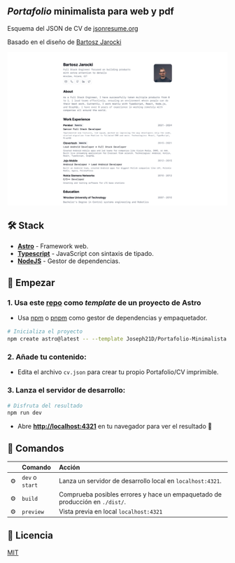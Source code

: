 <h2>
    <em>Portafolio</em> minimalista para web y pdf
</h2>
<p>
Esquema del JSON de CV de <a href="https://jsonresume.org/schema/">jsonresume.org</a>
</p>


<p>
Basado en el diseño de <a href="https://github.com/BartoszJarocki/cv">Bartosz Jarocki</a>

</p>

</div>

<img src="Fuente.png"></img>

## 🛠️ Stack

- [**Astro**](https://astro.build/) - Framework web.
- [**Typescript**](https://www.typescriptlang.org/) - JavaScript con sintaxis de tipado.
- [**NodeJS**](https://nodejs.org/en) - Gestor de dependencias.


## 🚀 Empezar

### 1. Usa este [repo](https://github.com/Joseph21D/Portafolio-Minimalista) como _template_ de un proyecto de Astro


- Usa [npm](https://nodejs.org/en) o [pnpm](https://pnpm.io/installation) como gestor de dependencias y empaquetador.

```bash
# Inicializa el proyecto
npm create astro@latest -- --template Joseph21D/Portafolio-Minimalista
```

### 2. Añade tu contenido:
- Edita el archivo `cv.json` para crear tu propio Portafolio/CV imprimible.
### 3. Lanza el servidor de desarrollo:

```bash
# Disfruta del resultado
npm run dev
```


- Abre [**http://localhost:4321**](http://localhost:4321/) en tu navegador para ver el resultado 🚀


## 🧞 Comandos

|     | Comando          | Acción                                        |
| :-- | :--------------- | :-------------------------------------------- |
| ⚙️  | `dev` o `start` | Lanza un servidor de desarrollo local en  `localhost:4321`.  |
| ⚙️  | `build`          | Comprueba posibles errores y hace un empaquetado de producción en `./dist/`.      |
| ⚙️  | `preview`        | Vista previa en local `localhost:4321` |



## 🔑 Licencia

[MIT](LICENSE.txt)
